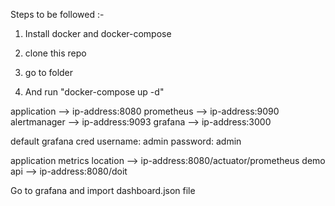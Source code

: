 Steps to be followed :-

1. Install docker and docker-compose 

2. clone this repo

3. go to folder

4. And run "docker-compose up -d"


application --> ip-address:8080
prometheus --> ip-address:9090
alertmanager --> ip-address:9093
grafana --> ip-address:3000

default grafana cred
username: admin
password: admin

application metrics location --> ip-address:8080/actuator/prometheus
demo api --> ip-address:8080/doit


Go to grafana and import dashboard.json file
